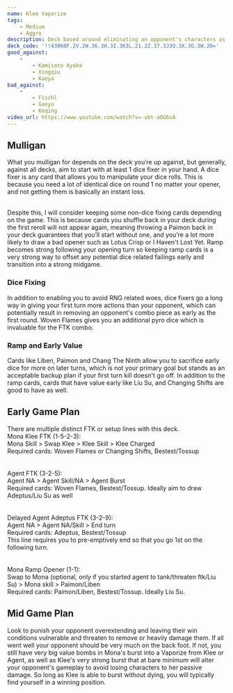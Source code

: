 ```yaml
---
name: Klee Vaporize
tags:
    - Medium
    - Aggro
description: Deck based around eliminating an opponent's characters as early as possible to establish tempo and disrupt potential combos and counterplay. Such eliminations are possible as early as round one, and the advantage of forcing an early 2v3 can be back breaking for opponents without significant defensive counterplay or early ramp to counteract the dice advantage. 
deck_code: '!!43060F.2V.2W.36.3H.3I.3K3L.21.2Z.37.3J3O.3X.3G.3W.2O='
good_against:
    - 
        - Kamisato Ayaka
        - Xingqiu
        - Kaeya
bad_against:
    - 
        - Fischl
        - Ganyu
        - Keqing
video_url: https://www.youtube.com/watch?v=-vbt-a0G6sA
---
```

 
## Mulligan
<CardRow :cards="['The Bestest Travel Companion', 'Toss-Up', 'Liu Su', 'Paimon', 'Elemental Resonance: Woven Flames']"></CardRow>

What you mulligan for depends on the deck you’re up against, but generally, against all decks, aim to start with at least 1 dice fixer in your hand. A dice fixer is any card that allows you to manipulate your dice rolls. This is because you need a lot of identical dice on round 1 no matter your opener, and not getting them is basically an instant loss.  <br></br>

Despite this, I will consider keeping some non-dice fixing cards depending on the game. This is because cards you shuffle back in your deck during the first reroll will not appear again, meaning throwing a Paimon back in your deck guarantees that you’ll start without one, and you’re a lot more likely to draw a bad opener such as Lotus Crisp or I Haven't Lost Yet. Ramp becomes strong following your opening turn so keeping ramp cards is a very strong way to offset any potential dice related failings early and transition into a strong midgame. 

 
### Dice Fixing
<CardFan :cards="['The Bestest Travel Companion', 'Toss-Up', 'Elemental Resonance: Woven Flames']"></CardFan>
In addition to enabling you to avoid RNG related woes, dice fixers go a long way in giving your first turn more actions than your opponent, which can potentially result in removing an opponent's combo piece as early as the first round. Woven Flames gives you an additional pyro dice which is invaluable for the FTK combo.
 
### Ramp and Early Value
Cards like Liben, Paimon and Chang The Ninth allow you to sacrifice early dice for more on later turns, which is not your primary goal but stands as an acceptable backup plan if your first turn kill doesn't go off. In addition to the ramp cards, cards that have value early like Liu Su, and Changing Shifts are good to have as well. 
 
## Early Game Plan
There are multiple distinct FTK or setup lines with this deck.  
Mona Klee FTK (1-5-2-3):  
Mona Skill > Swap Klee > Klee Skill > Klee Charged  
Required cards: Woven Flames or Changing Shifts, Bestest/Tossup  
<br></br>
Agent FTK (3-2-5):  
Agent NA > Agent Skill/NA > Agent Burst   
Required cards: Woven Flames, Bestest/Tossup. Ideally aim to draw Adeptus/Liu Su as well  
<br></br>
Delayed Agent Adeptus FTK (3-2-9):  
Agent NA > Agent NA/Skill > End turn  
Required cards: Adeptus, Bestest/Tossup  
This line requires you to pre-emptively end so that you go 1st on the following turn.  
<br></br>
Mona Ramp Opener (1-1):  
Swap to Mona (optional, only if you started agent to tank/threaten ftk/Liu  Su) > Mona skill > Paimon/Liben  
Required cards: Paimon/Liben, Bestest/Tossup. Ideally Liu Su.  

 
## Mid Game Plan
Look to punish your opponent overextending and leaving their win conditions vulnerable and threaten to remove or heavily damage them. If all went well your opponent should be very much on the back foot. If not, you still have very big value bombs in Mona's burst into a Vaporize from Klee or Agent, as well as Klee's very strong burst that at bare minimum will alter your opponent's gameplay to avoid losing characters to her passive damage. So long as Klee is able to burst without dying, you will typically find yourself in a winning position. 

